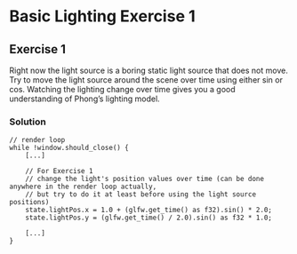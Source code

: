 # Basic Lighting Exercise 1

## Exercise 1
Right now the light source is a boring static light source that does not move. Try to move
the light source around the scene over time using either sin or cos. Watching the lighting 
change over time gives you a good understanding of Phong’s lighting model.

### Solution

    // render loop
    while !window.should_close() {
        [...]

        // For Exercise 1
        // change the light's position values over time (can be done anywhere in the render loop actually,
        // but try to do it at least before using the light source positions)
        state.lightPos.x = 1.0 + (glfw.get_time() as f32).sin() * 2.0;
        state.lightPos.y = (glfw.get_time() / 2.0).sin() as f32 * 1.0;

        [...]
    }


